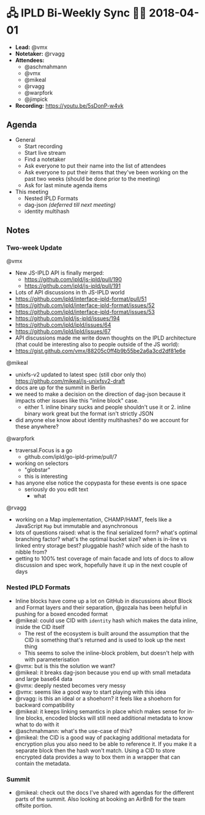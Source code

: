 # 🖧 IPLD Bi-Weekly Sync 🙌🏽 2018-04-01

- **Lead:** @vmx
- **Notetaker:** @rvagg
- **Attendees:**
  - @aschmahmann
  - @vmx
  - @mikeal
  - @rvagg
  - @warpfork
  - @jimpick
- **Recording:** https://youtu.be/5sDonP-w4vk


## Agenda

- General
  - Start recording
  - Start live stream
  - Find a notetaker
  - Ask everyone to put their name into the list of attendees
  - Ask everyone to put their items that they've been working on the past two weeks (should be done prior to the meeting)
  - Ask for last minute agenda items
- This meeting
  - Nested IPLD Formats
  - dag-json _(deferred till next meeting)_
  - identity multihash

## Notes

### Two-week Update

@vmx
 - New JS-IPLD API is finally merged:
   - https://github.com/ipld/js-ipld/pull/190
   - https://github.com/ipld/js-ipld/pull/191
 - Lots of API discussions in th JS-IPLD world
  - https://github.com/ipld/interface-ipld-format/pull/51
  - https://github.com/ipld/interface-ipld-format/issues/52
  - https://github.com/ipld/interface-ipld-format/issues/53
  - https://github.com/ipld/js-ipld/issues/194
  - https://github.com/ipld/ipld/issues/64
  - https://github.com/ipld/ipld/issues/67
 - API discussions made me write down thoughts on the IPLD architecture (that could be interesting also to people outside of the JS world):
  - https://gist.github.com/vmx/88205c0ff4b9b55be2a6a3cd2df81e6e

@mikeal
  - unixfs-v2 updated to latest spec (still cbor only tho) https://github.com/mikeal/js-unixfsv2-draft
  - docs are up for the summit in Berlin
  - we need to make a decision on the direction of dag-json because it impacts other issues like this "inline block" case.
    - either 1. inline binary sucks and people shouldn't use it or 2. inline binary work great but the format isn't strictly JSON
  - did anyone else know about identity multihashes? do we account for these anywhere?  

@warpfork
  - traversal.Focus is a go
    - github.com/ipld/go-ipld-prime/pull/7
  - working on selectors
    - "globstar"
    - this is interesting
  - has anyone else notice the copypasta for these events is one space
    - seriously do you edit text
      - what

@rvagg
  - working on a Map implementation, CHAMP/HAMT, feels like a JavaScript `Map` but immutable and asynchronous
  - lots of questions raised: what is the final serialized form? what's optimal branching factor? what's the optimal bucket size? when is in-line vs linked entry storage best? pluggable hash? which side of the hash to nibble from?
  - getting to 100% test coverage of main facade and lots of docs to allow discussion and spec work, hopefully have it up in the next couple of days

### Nested IPLD Formats

 - Inline blocks have come up a lot on GitHub in discussions about Block and Format layers and their separation, @gozala has been helpful in pushing for a boxed encoded format
 - @mikeal: could use CID with `identity` hash which makes the data inline, inside the CID itself
   - The rest of the ecosystem is built around the assumption that the CID is something that's returned and is used to look up the next thing
   - This seems to solve the inline-block problem, but doesn't help with with parameterisation
 - @vmx: but is this the solution we want?
 - @mikeal: it breaks dag-json because you end up with small metadata and large base64 data
 - @vmx: deeply nested becomes very messy
 - @vmx: seems like a good way to start playing with this idea
 - @rvagg: is this an ideal or a shoehorn? it feels like a shoehorn for backward compatibility
 - @mikeal: it keeps linking semantics in place which makes sense for in-line blocks, encoded blocks will still need additional metadata to know what to do with it
 - @aschmahmann: what's the use-case of this?
 - @mikeal: the CID is a good way of packaging additional metadata for encryption plus you also need to be able to reference it. If you make it a separate block then the hash won't match. Using a CID to store encrypted data provides a way to box them in a wrapper that can contain the metadata.

### Summit

 - @mikeal: check out the docs I've shared with agendas for the different parts of the summit. Also looking at booking an AirBnB for the team offsite portion.
 